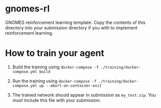 # gnomes-rl
GNOMES reinforcement learning template. Copy the contents of this directory into your submission directory if you with to implement reinforcement learning.

# How to train your agent

1) Build the training using `docker-compose -f ./training/docker-compose.yml build`

2) Run the training using `docker-compose -f ./training/docker-compose.yml up --abort-on-container-exit`

3) The trained network should appear in submission as `my_test.zip`. You *must* include this file with your submission. 
